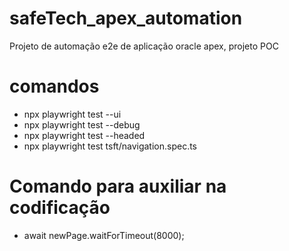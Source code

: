 # safeTech_apex_automation
Projeto de automação e2e de aplicação oracle apex, projeto POC

# comandos

- npx playwright test --ui 
- npx playwright test --debug
- npx playwright test --headed
- npx playwright test tsft/navigation.spec.ts


# Comando para auxiliar na codificação 
- await newPage.waitForTimeout(8000);
